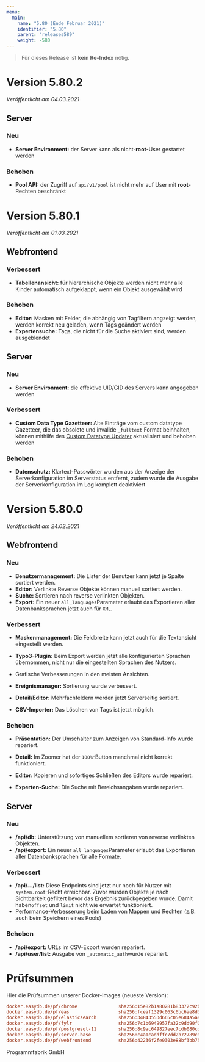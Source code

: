 ```yaml
---
menu:
  main:
    name: "5.80 (Ende Februar 2021)"
    identifier: "5.80"
    parent: "releases589"
    weight: -580
---
```


> Für dieses Release ist **kein Re-Index** nötig.

# Version 5.80.2

*Veröffentlicht am 04.03.2021*

## Server

### Neu

- **Server Environment:** der Server kann als nicht-**root**-User gestartet werden

### Behoben

- **Pool API:** der Zugriff auf `api/v1/pool` ist nicht mehr auf User mit **root**-Rechten beschränkt

# Version 5.80.1

*Veröffentlicht am 01.03.2021*

## Webfrontend

### Verbessert

- **Tabellenansicht:** für hierarchische Objekte werden nicht mehr alle Kinder automatisch aufgeklappt, wenn ein Objekt ausgewählt wird

### Behoben

- **Editor:** Masken mit Felder, die abhängig von Tagfiltern angzeigt werden, werden korrekt neu geladen, wenn Tags geändert werden
- **Expertensuche:** Tags, die nicht für die Suche aktiviert sind, werden ausgeblendet

## Server

### Neu

- **Server Environment:** die effektive UID/GID des Servers kann angegeben werden

### Verbessert

- **Custom Data Type Gazetteer:** Alte Einträge vom custom datatype Gazetteer, die das obsolete und invalide `_fulltext` Format beinhalten, können mithilfe des [Custom Datatype Updater](/en/technical/plugins/customdatatype/customdatatype_updater/#custom-data-type-updater) aktualisiert und behoben werden

### Behoben

- **Datenschutz:** Klartext-Passwörter wurden aus der Anzeige der Serverkonfiguration im Serverstatus entfernt, zudem wurde die Ausgabe der Serverkonfiguration im Log komplett deaktiviert

# Version 5.80.0

*Veröffentlicht am 24.02.2021*

## Webfrontend

### Neu

* **Benutzermanagement:** Die Lister der Benutzer kann jetzt je Spalte sortiert werden.
* **Editor:** Verlinkte Reverse Objekte können manuell sortiert werden.
* **Suche:** Sortieren nach reverse verlinkten Objekten.
* **Export:** Ein neuer `all_languages`Parameter erlaubt das Exportieren aller Datenbanksprachen jetzt auch für `XML`.

### Verbessert

* **Maskenmanagement:** Die Feldbreite kann jetzt auch für die Textansicht eingestellt werden.

* **Typo3-Plugin:** Beim Export werden jetzt alle konfigurierten Sprachen übernommen, nicht nur die eingestellten Sprachen des Nutzers.

* Grafische Verbesserungen in den meisten Ansichten.
* **Ereignismanager:** Sortierung wurde verbessert.
* **Detail/Editor:** Mehrfachfeldern werden jetzt Serverseitig sortiert.
* **CSV-Importer:** Das Löschen von Tags ist jetzt möglich.

### Behoben

* **Präsentation:** Der Umschalter zum Anzeigen von Standard-Info wurde repariert.

* **Detail:** Im Zoomer hat der `100%`-Button manchmal nicht korrekt funktioniert.
* **Editor:** Kopieren und sofortiges Schließen des Editors wurde repariert.
* **Experten-Suche:** Die Suche mit Bereichsangaben wurde repariert.

## Server

### Neu

* **/api/db:** Unterstützung von manuellem sortieren von reverse verlinkten Objekten.
* **/api/export:** Ein neuer `all_languages`Parameter erlaubt das Exportieren aller Datenbanksprachen für alle Formate.

### Verbessert

* **/api/.../list:** Diese Endpoints sind jetzt nur noch für Nutzer mit `system.root`-Recht erreichbar. Zuvor wurden Objekte je nach Sichtbarkeit gefiltert bevor das Ergebnis zurückgegeben wurde. Damit haben`offset` und `limit` nicht wie erwartet funktioniert.
* Performance-Verbesserung beim Laden von Mappen und Rechten (z.B. auch beim Speichern eines Pools)

### Behoben

* **/api/export:** URLs im CSV-Export wurden repariert.
* **/api/user/list:** Ausgabe von `_automatic_auth`wurde repariert.

# Prüfsummen

Hier die Prüfsummen unserer Docker-Images (neueste Version):

```ini
docker.easydb.de/pf/chrome               sha256:15e82b1a80281b83372c92b0ace52f343bc9eb8457497a76843f3ec8650af8d9
docker.easydb.de/pf/eas                  sha256:fceaf1329c063c6bc6ae8d37e2c2df5076d9aa0d8e2e0f0bf3e51469afd59f7a
docker.easydb.de/pf/elasticsearch        sha256:34843553d665c05e684a5a8c65372c61f232bb3ff5de0767da769b6bb72f99e5
docker.easydb.de/pf/fylr                 sha256:7c1b6949957fa32c9dd90f0710b92b109dd2b298c03aa6d7f5f665eb68594602
docker.easydb.de/pf/postgresql-11        sha256:8c9ac649827eec7cdb080cd2ffb5fcc865066093e95c196f0e529e91a3b07ce5
docker.easydb.de/pf/server-base          sha256:c4a1caddffc7dd2b72789cf5d692c673af34a59eb0ddcd3580d1428925e8257a
docker.easydb.de/pf/webfrontend          sha256:42236f2fe0303e88bf3bb75f1438dc3b364dd93356b5ac63f6f0f5bf76871071
```

Programmfabrik GmbH

